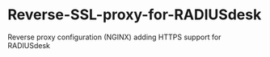 # Reverse-SSL-proxy-for-RADIUSdesk
Reverse proxy configuration (NGINX) adding HTTPS support for RADIUSdesk
